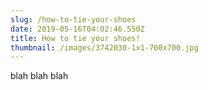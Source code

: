 ```yaml
---
slug: /how-to-tie-your-shoes
date: 2019-05-16T04:02:46.550Z
title: How to tie your shoes!
thumbnail: /images/3742030-1x1-700x700.jpg
---
```

blah blah blah
